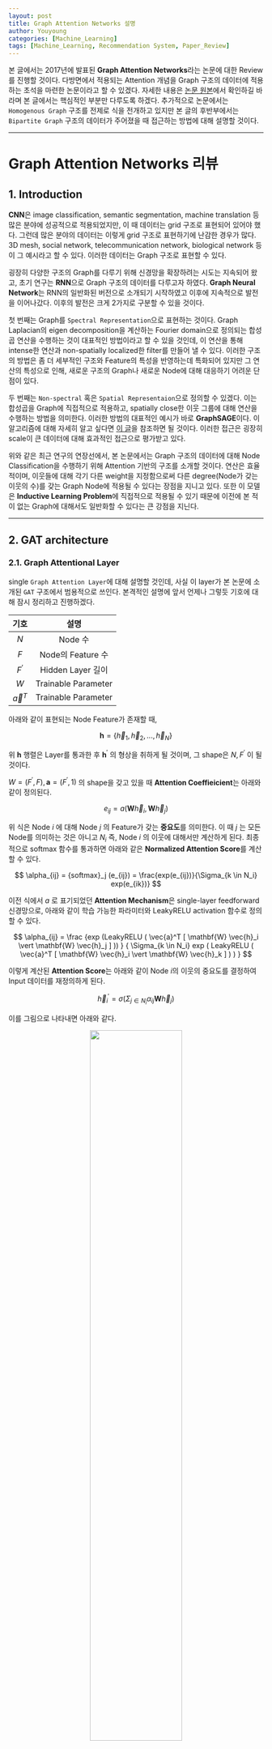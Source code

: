 ```yaml
---
layout: post
title: Graph Attention Networks 설명
author: Youyoung
categories: [Machine_Learning]
tags: [Machine_Learning, Recommendation System, Paper_Review]
---
```


본 글에서는 2017년에 발표된 **Graph Attention Networks**라는 논문에 대한 Review를 진행할 것이다. 다방면에서 적용되는 Attention 개념을 Graph 구조의 데이터에 적용하는 초석을 마련한 논문이라고 할 수 있겠다. 자세한 내용은 [논문 원본](https://arxiv.org/abs/1710.10903)에서 확인하길 바라며 본 글에서는 핵심적인 부분만 다루도록 하겠다. 추가적으로 논문에서는 `Homogenous Graph` 구조를 전제로 식을 전개하고 있지만 본 글의 후반부에서는 `Bipartite Graph` 구조의 데이터가 주어졌을 때 접근하는 방법에 대해 설명할 것이다.  

---
# Graph Attention Networks 리뷰  
## 1. Introduction  
**CNN**은 image classification, semantic segmentation, machine translation 등 많은 분야에 성공적으로 적용되었지만, 이 때 데이터는 grid 구조로 표현되어 있어야 했다. 그런데 많은 분야의 데이터는 이렇게 grid 구조로 표현하기에 난감한 경우가 많다. 3D mesh, social network, telecommunication network, biological network 등이 그 예시라고 할 수 있다. 이러한 데이터는 Graph 구조로 표현할 수 있다.  

굉장히 다양한 구조의 Graph를 다루기 위해 신경망을 확장하려는 시도는 지속되어 왔고, 초기 연구는 **RNN**으로 Graph 구조의 데이터를 다루고자 하였다. **Graph Neural Network**는 RNN의 일반화된 버전으로 소개되기 시작하였고 이후에 지속적으로 발전을 이어나갔다. 이후의 발전은 크게 2가지로 구분할 수 있을 것이다.  

첫 번째는 Graph를 `Spectral Representation`으로 표현하는 것이다. Graph Laplacian의 eigen decomposition을 계산하는 Fourier domain으로 정의되는 합성곱 연산을 수행하는 것이 대표적인 방법이라고 할 수 있을 것인데, 이 연산을 통해 intense한 연산과 non-spatially localized한 filter를 만들어 낼 수 있다. 이러한 구조의 방법은 좀 더 세부적인 구조와 Feature의 특성을 반영하는데 특화되어 있지만 그 연산의 특성으로 인해, 새로운 구조의 Graph나 새로운 Node에 대해 대응하기 어려운 단점이 있다.  

두 번째는 `Non-spectral` 혹은 `Spatial Representaion`으로 정의할 수 있겠다. 이는 합성곱을 Graph에 직접적으로 적용하고, spatially close한 이웃 그룹에 대해 연산을 수행하는 방법을 의미한다. 이러한 방법의 대표적인 예시가 바로 **GraphSAGE**이다. 이 알고리즘에 대해 자세히 알고 싶다면 [이 글](https://greeksharifa.github.io/machine_learning/2020/12/31/Graph-Sage/)을 참조하면 될 것이다. 이러한 접근은 굉장히 scale이 큰 데이터에 대해 효과적인 접근으로 평가받고 있다.  

위와 같은 최근 연구의 연장선에서, 본 논문에서는 Graph 구조의 데이터에 대해 Node Classification을 수행하기 위해 Attention 기반의 구조를 소개할 것이다. 연산은 효율적이며, 이웃들에 대해 각기 다른 weight을 지정함으로써 다른 degree(Node가 갖는 이웃의 수)를 갖는 Graph Node에 적용될 수 있다는 장점을 지니고 있다. 또한 이 모델은 **Inductive Learning Problem**에 직접적으로 적용될 수 있기 때문에 이전에 본 적이 없는 Graph에 대해서도 일반화할 수 있다는 큰 강점을 지닌다.  

---
## 2. GAT architecture  
### 2.1. Graph Attentional Layer  
single `Graph Attention Layer`에 대해 설명할 것인데, 사실 이 layer가 본 논문에 소개된 `GAT` 구조에서 범용적으로 쓰인다. 본격적인 설명에 앞서 언제나 그렇듯 기호에 대해 잠시 정리하고 진행하겠다.  

|기호|설명|
|:--------:|:--------:|
|$N$| Node 수 |
|$F$| Node의 Feature 수 |
|$F^{\prime}$| Hidden Layer 길이 |
|$W$| Trainable Parameter |
|$\vec{a}^{T}$| Trainable Parameter |


아래와 같이 표현되는 Node Feature가 존재할 때,  

$$ \mathbf{h} = \{ \vec{h}_1, \vec{h}_2, ..., \vec{h}_N  \}  $$  

위 $\mathbf{h}$ 행렬은 Layer를 통과한 후 $\mathbf{h}^{\prime}$ 의 형상을 취하게 될 것이며, 그 shape은 $N, F^{\prime}$ 이 될 것이다.  

$W = (F^{\prime}, F), \mathbf{a} = (F^{\prime}, 1)$ 의 shape을 갖고 있을 때 **Attention Coeffieicient**는 아래와 같이 정의된다.  

$$ e_{ij} = a(\mathbf{W} \vec{h}_i, \mathbf{W} \vec{h}_j)$$  

위 식은 Node $i$ 에 대해 Node $j$ 의 Feature가 갖는 **중요도**를 의미한다. 이 때 $j$ 는 모든 Node를 의미하는 것은 아니고 $N_i$ 즉, Node $i$ 의 이웃에 대해서만 계산하게 된다. 최종적으로 softmax 함수를 통과하면 아래와 같은 **Normalized Attention Score**를 계산할 수 있다.  

$$ \alpha_{ij} = {softmax}_j (e_{ij}) = \frac{exp(e_{ij})}{\Sigma_{k \in N_i} exp(e_{ik})} $$  

이전 식에서 $a$ 로 표기되었던 **Attention Mechanism**은 single-layer feedforward 신경망으로, 아래와 같이 학습 가능한 파라미터와 LeakyRELU activation 함수로 정의할 수 있다.  

$$ \alpha_{ij} = \frac {exp (LeakyRELU ( \vec{a}^T [ \mathbf{W} \vec{h}_i \vert \mathbf{W} \vec{h}_j ] )) } { \Sigma_{k \in N_i} exp ( LeakyRELU ( \vec{a}^T [ \mathbf{W} \vec{h}_i \vert \mathbf{W} \vec{h}_k ] ) ) } $$  

이렇게 계산된 **Attention Score**는 아래와 같이 Node $i$의 이웃의 중요도를 결정하여 Input 데이터를 재정의하게 된다.  

$$ \vec{h}^{\prime}_i = \sigma( \Sigma_{j \in N_i} \alpha_{ij} \mathbf{W} \vec{h}_j ) $$  

이를 그림으로 나타내면 아래와 같다. 

<center><img src="/public/img/Machine_Learning/2021-05-29-GAT/01.JPG" width="60%"></center>  

논문에서는 방금 설명한 Self Attention을 좀 더 안정화하기 위한 방법에 대해 상술하고 있는데 그 과정에 대해서는 아래 원문을 참조하길 바란다.  

<center><img src="/public/img/Machine_Learning/2021-05-29-GAT/02.JPG" width="60%"></center>  

### 2.2 Comparison to related work  
**GCN**과 달리 `GAT`는 같은 이웃 집단의 Node에 대해 다른 중요도를 배정하기 때문에 Model Capacity를 개선할 수 있으며 해석에 있어서도 도움을 주게 된다.  

**Attention Mechanism**은 Graph의 모든 Edge에 공유되어 적용되기 때문에 전체 Graph에 대한 접근 없이도 학습이 진행될 수 있으며 이에 따라 **Inductive Learning**을 가능하게 한다.  

**GraphSAGE**는 각 Node에 대해 고정된 수의 이웃을 추출하기 때문에 계산량을 일정하게 유지하게 되는데, 이는 추론을 행할 때 전체 이웃집단에 대해 접근할 수 없게 만드는 현상을 초래한다. 사실 본 논문에서는 LSTM Aggregator의 성능이 가장 좋았다고 기술하고 있는데, 이는 이웃 집단 내에서 각 이웃사이의 순서가 중요하다는 것을 암시하는 것과 다름이 없다. 만약 다른 Max Pooling Aggregator나 Mean Pooling Aggregator를 사용하였는데, 각 이웃 Node 사이의 순서 혹은 다른 개별적인 특징이 중요하다면, **GraphSAGE**는 이러한 부분까지는 커버하지 못하는 단점을 지니게 된다. 본 논문에서 제시하는 `GAT`는 이러한 한계에서 자유로우며 이웃 전체에 대해 접근하면서도 효율적으로 학습을 진행할 수 있다는 장점을 지닌다.  

---
## 3. Evaluation  
(중략)  

### 3.4. Results  
<center><img src="/public/img/Machine_Learning/2021-05-29-GAT/03.JPG" width="60%"></center>  

<center><img src="/public/img/Machine_Learning/2021-05-29-GAT/04.JPG" width="60%"></center>  

실험 결과에 대해서는 논문 원본을 참조하길 바란다.  

---
## 4. Conclusion  

<center><img src="/public/img/Machine_Learning/2021-05-29-GAT/05.JPG" width="60%"></center>  

본 논문에서는 `Graph Neural Network (GAT)`를 제시하였는데, 이 알고리즘은 masked self-attentional layer를 활용하여 Graph 구조의 데이터에 적용할 수 있는 새로운 Convolution-style의 신경망이다.  

효율적인 연산과, 각기 다른 이웃 Node에 다른 중요도를 부과할 수 있다는 장점을 지니고 있으며 전체 Graph에 대한 접근 없이도 학습이 가능하기 때문에 **Inductive Learning**이 가능한 구조이다.  

---
# Bipartite Graph Attention Network  
앞서 리뷰했던 논문에서는 Single Node Type을 가진 `Homogenous Graph` 구조에서 `GAT`를 적용하는 방법에 대해서만 설명했다면, 본 Section에서는 이를 `Bipartite Graph` 구조에서도 적용할 수 있도록 확장하는 방법에 대해 기술하고자 한다. 이러한 접근 방법은 필자가 여러 Reference를 돌아보고 이를 조합하여 설계한 것으로, 혹시 읽고 더 나은 방법을 제시해 준다면 매우 환영할 것이다.  

...






---
# References  
1) [논문 원본](https://arxiv.org/abs/1710.10903)  
2) [이분 그래프에 Attention 적용한 사례](https://academic.oup.com/bioinformatics/article/36/Supplement_1/i525/5870495)

